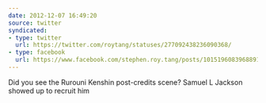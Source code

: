 ```yaml
---
date: 2012-12-07 16:49:20
source: twitter
syndicated:
- type: twitter
  url: https://twitter.com/roytang/statuses/277092438236090368/
- type: facebook
  url: https://www.facebook.com/stephen.roy.tang/posts/10151960839688912
---
```


Did you see the Rurouni Kenshin post-credits scene? Samuel L Jackson showed up to recruit him